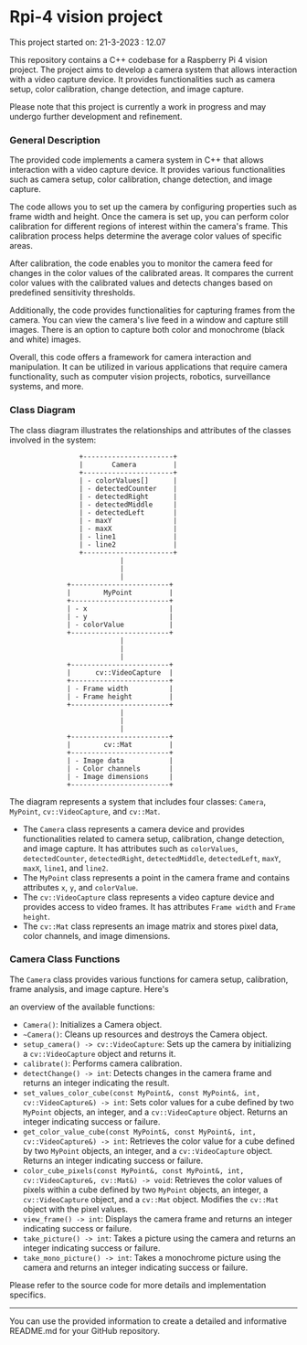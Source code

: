 # Rpi-4 vision project
This project started on: 21-3-2023 : 12.07

This repository contains a C++ codebase for a Raspberry Pi 4 vision project. The project aims to develop a camera system that allows interaction with a video capture device. It provides functionalities such as camera setup, color calibration, change detection, and image capture.

Please note that this project is currently a work in progress and may undergo further development and refinement.

### General Description

The provided code implements a camera system in C++ that allows interaction with a video capture device. It provides various functionalities such as camera setup, color calibration, change detection, and image capture.

The code allows you to set up the camera by configuring properties such as frame width and height. Once the camera is set up, you can perform color calibration for different regions of interest within the camera's frame. This calibration process helps determine the average color values of specific areas.

After calibration, the code enables you to monitor the camera feed for changes in the color values of the calibrated areas. It compares the current color values with the calibrated values and detects changes based on predefined sensitivity thresholds.

Additionally, the code provides functionalities for capturing frames from the camera. You can view the camera's live feed in a window and capture still images. There is an option to capture both color and monochrome (black and white) images.

Overall, this code offers a framework for camera interaction and manipulation. It can be utilized in various applications that require camera functionality, such as computer vision projects, robotics, surveillance systems, and more.

### Class Diagram

The class diagram illustrates the relationships and attributes of the classes involved in the system:

```
                 +----------------------+
                 |       Camera         |
                 +----------------------+
                 | - colorValues[]      |
                 | - detectedCounter    |
                 | - detectedRight      |
                 | - detectedMiddle     |
                 | - detectedLeft       |
                 | - maxY               |
                 | - maxX               |
                 | - line1              |
                 | - line2              |
                 +----------------------+
                           |
                           |
                           |
              +------------------------+
              |        MyPoint         |
              +------------------------+
              | - x                    |
              | - y                    |
              | - colorValue           |
              +------------------------+
                           |
                           |
                           |
              +------------------------+
              |      cv::VideoCapture  |
              +------------------------+
              | - Frame width          |
              | - Frame height         |
              +------------------------+
                           |
                           |
                           |
              +------------------------+
              |        cv::Mat         |
              +------------------------+
              | - Image data           |
              | - Color channels       |
              | - Image dimensions     |
              +------------------------+
```

The diagram represents a system that includes four classes: `Camera`, `MyPoint`, `cv::VideoCapture`, and `cv::Mat`.

- The `Camera` class represents a camera device and provides functionalities related to camera setup, calibration, change detection, and image capture. It has attributes such as `colorValues`, `detectedCounter`, `detectedRight`, `detectedMiddle`, `detectedLeft`, `maxY`, `maxX`, `line1`, and `line2`.
- The `MyPoint` class represents a point in the camera frame and contains attributes `x`, `y`, and `colorValue`.
- The `cv::VideoCapture` class represents a video capture device and provides access to video frames. It has attributes `Frame width` and `Frame height`.
- The `cv::Mat` class represents an image matrix and stores pixel data, color channels, and image dimensions.

### Camera Class Functions

The `Camera` class provides various functions for camera setup, calibration, frame analysis, and image capture. Here's

 an overview of the available functions:

- `Camera()`: Initializes a Camera object.
- `~Camera()`: Cleans up resources and destroys the Camera object.
- `setup_camera() -> cv::VideoCapture`: Sets up the camera by initializing a `cv::VideoCapture` object and returns it.
- `calibrate()`: Performs camera calibration.
- `detectChange() -> int`: Detects changes in the camera frame and returns an integer indicating the result.
- `set_values_color_cube(const MyPoint&, const MyPoint&, int, cv::VideoCapture&) -> int`: Sets color values for a cube defined by two `MyPoint` objects, an integer, and a `cv::VideoCapture` object. Returns an integer indicating success or failure.
- `get_color_value_cube(const MyPoint&, const MyPoint&, int, cv::VideoCapture&) -> int`: Retrieves the color value for a cube defined by two `MyPoint` objects, an integer, and a `cv::VideoCapture` object. Returns an integer indicating success or failure.
- `color_cube_pixels(const MyPoint&, const MyPoint&, int, cv::VideoCapture&, cv::Mat&) -> void`: Retrieves the color values of pixels within a cube defined by two `MyPoint` objects, an integer, a `cv::VideoCapture` object, and a `cv::Mat` object. Modifies the `cv::Mat` object with the pixel values.
- `view_frame() -> int`: Displays the camera frame and returns an integer indicating success or failure.
- `take_picture() -> int`: Takes a picture using the camera and returns an integer indicating success or failure.
- `take_mono_picture() -> int`: Takes a monochrome picture using the camera and returns an integer indicating success or failure.

Please refer to the source code for more details and implementation specifics.

---

You can use the provided information to create a detailed and informative README.md for your GitHub repository.
